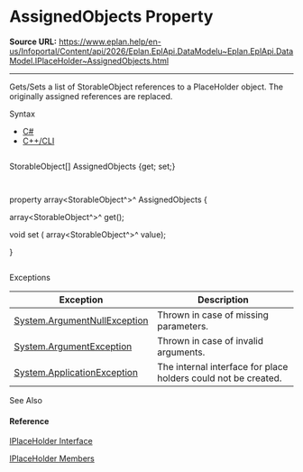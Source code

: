 # AssignedObjects Property

**Source URL:** https://www.eplan.help/en-us/Infoportal/Content/api/2026/Eplan.EplApi.DataModelu~Eplan.EplApi.DataModel.IPlaceHolder~AssignedObjects.html

---

Gets/Sets a list of StorableObject references to a PlaceHolder object. The originally assigned references are replaced.

Syntax

- [C#](#i-syntax-CS)
- [C++/CLI](#i-syntax-CPP2005)

```
```
StorableObject[] AssignedObjects {get; set;}
```
```

```
```
property array<StorableObject^>^ AssignedObjects {
   array<StorableObject^>^ get();
   void set (    array<StorableObject^>^ value);
}
```
```

Exceptions

| Exception | Description |
| --- | --- |
| [System.ArgumentNullException](#) | Thrown in case of missing parameters. |
| [System.ArgumentException](#) | Thrown in case of invalid arguments. |
| [System.ApplicationException](#) | The internal interface for place holders could not be created. |



See Also

#### Reference

[IPlaceHolder Interface](Eplan.EplApi.DataModelu~Eplan.EplApi.DataModel.IPlaceHolder.html)
  
[IPlaceHolder Members](Eplan.EplApi.DataModelu~Eplan.EplApi.DataModel.IPlaceHolder_members.html)